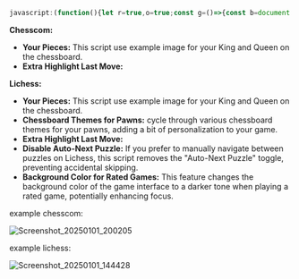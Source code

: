 ```js
javascript:(function(){let r=true,o=true;const g=()=>{const b=document.querySelector('.board');return b?b.classList.contains('flipped')?'black':'white':null;};if(window.location.href.includes('chess.com')){const c=g();if(c){const s=document.createElement('style');let k,q;if(c==='white'){k='url(https://static-cdn.jtvnw.net/jtv_user_pictures/67dcc3a8-669c-4670-96d1-0ad3728c3adb-profile_image-70x70.png)';q='url(https://images.chesscomfiles.com/uploads/v1/user/58361334.230ee823.100x100o.17cce90e60c0@3x.jpeg)';}else{k='url(https://static-cdn.jtvnw.net/jtv_user_pictures/67dcc3a8-669c-4670-96d1-0ad3728c3adb-profile_image-70x70.png)';q='url(https://images.chesscomfiles.com/uploads/v1/user/58361334.230ee823.100x100o.17cce90e60c0@3x.jpeg)';}s.innerHTML=`.highlight{background-color:red!important;opacity:1!important}.${c[0]}k.piece::after{content:'';position:absolute;top:0;left:0;width:100%;height:100%;background-image:${k};background-size:cover;background-repeat:no-repeat;background-position:center}.${c[0]}q.piece::after{content:'';position:absolute;top:0;left:0;width:100%;height:100%;background-image:${q};background-size:cover;background-repeat:no-repeat;background-position:center}`;document.head.appendChild(s);}else{console.log("Could not determine player color. Style not applied.")}}else if(document.querySelector('cg-board')){function a(e,t,c){if(!e||!e.classList.contains(c)||e.classList.contains('bishop'))return;e.classList.remove('black','white',c);e.style.background=t;e.style.backgroundSize='cover';if(e.style.backgroundImage&&e.style.backgroundImage.includes('https://lichess1.org/assets/_KA7qyN/piece/')){console.log(`Piece loaded for ${e.classList.value} with ${t}`)}else{console.log(`Piece fail ${e.classList.value} with ${t}`);setTimeout(()=>a(e,t,c),100)}}function p(e,c,t){if(!e)return;e.forEach((el,i)=>{const idx=i%t.length;const u=`url(https://lichess1.org/assets/_KA7qyN/piece/${t[idx]}/${c[0]}P.svg)`;a(el,u,c)})}function f(){let m,pcs={black:{pawns:[],king:null,queen:null},white:{pawns:[],king:null,queen:null}},ki='url(https://static-cdn.jtvnw.net/jtv_user_pictures/67dcc3a8-669c-4670-96d1-0ad3728c3adb-profile_image-70x70.png)',qu='url(https://i.imgur.com/FhwFGbb.jpg)';let l=document.querySelector('.puzzle__feedback.play');if(l){let i=l.querySelector('.instruction em');if(i){if(i.textContent.includes('black'))m='black';else if(i.textContent.includes('white'))m='white'}if(m){pcs[m].king=document.querySelector(`.${m}.king`);pcs[m].queen=document.querySelector(`.${m}.queen`)}}if(!m){let b=document.querySelector('.cg-wrap');if(b){m=b.classList.contains('orientation-black')?'black':'white';console.log("Player:",m);pcs[m].king=document.querySelector(`.${m}.king`);pcs[m].queen=document.querySelector(`.${m}.queen`)}}if(m){pcs[m].pawns=document.querySelectorAll(`.${m}.pawn`);const om=m==='black'?'white':'black';pcs[om].pawns=document.querySelectorAll(`.${om}.pawn`);if(pcs[m].king){a(pcs[m].king,ki,m)}if(pcs[m].queen){a(pcs[m].queen,qu,m)}const stys=["cburnett","merida","alpha","chessnut","chess7","reillycraig","companion","riohacha","kosal","le%20Zigzag","fantasy","spatial","celtic","california","caliente","pixel","maestro","fresca","cardinal","gioco","tatiana","staunty","cooke","monarchy","governor","dubrovny","icpieces","mpchess","kiwen-suwi","horsey","anarcandy","shapes","letter","disguised"];if(r){p(Array.from(pcs[m].pawns),m,stys)}if(o){p(Array.from(pcs[om].pawns),om,stys)}}}function b(){const p=document.querySelector('.puzzle__side__user__rating'),g=document.querySelector('.game__meta__infos');if((p&&p.querySelector('strong'))||(g&&g.querySelector('.setup')&&g.querySelector('.setup').textContent.includes('Rated'))){if(p&&p.querySelector('strong'))document.querySelector('.puzzle__side__user').style.backgroundColor='#0B3B0B';else%20document.querySelector('main.round').style.backgroundColor='#0B3B0B'}}function%20h(){const%20l=document.querySelectorAll('.last-move');l.forEach(el=>{if(el&&!el.style.cssText.includes('box-shadow')){el.style.cssText+='box-shadow:0%200%2015px%20rgba(0,0,0,0.7);outline:5px%20solid%20black;background-image:linear-gradient(to%20bottom,rgba(255,255,0,0.5),rgba(255,255,0,0.2))'}})}f();b();const%20t=setInterval(function(){h();f();b()},2000);const%20an=document.querySelectorAll('#puzzle-toggle-autonext,label[for="puzzle-toggle-autonext"]');an.forEach(el=>el.remove())}})()
```
**Chesscom:**

* **Your Pieces:** This script use example image for your King and Queen on the chessboard. 
* **Extra Highlight Last Move:** 

**Lichess:**

* **Your Pieces:** This script use example image for your King and Queen on the chessboard. 
* **Chessboard Themes for Pawns:** cycle through various chessboard themes for your pawns, adding a bit of personalization to your game.
* **Extra Highlight Last Move:** 
* **Disable Auto-Next Puzzle:** If you prefer to manually navigate between puzzles on Lichess, this script removes the "Auto-Next Puzzle" toggle, preventing accidental skipping.
* **Background Color for Rated Games:**  This feature changes the background color of the game interface to a darker tone when playing a rated game, potentially enhancing focus.

example chesscom:

![Screenshot_20250101_200205](https://github.com/user-attachments/assets/06642cd3-728c-48a0-a959-548e2129bdad)

example lichess:

![Screenshot_20250101_144428](https://github.com/user-attachments/assets/2617b222-894b-4d81-b469-21a647786cab)
